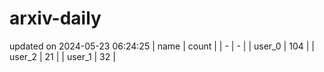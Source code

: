 # arxiv-daily
updated on 2024-05-23 06:24:25
| name | count |
| - | - |
| user_0 | 104 |
| user_2 | 21 |
| user_1 | 32 |
